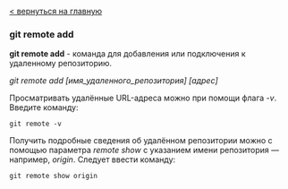 [< вернуться на главную](./readme.md)

### git remote add

**git remote add** - команда для добавления или подключения к удаленному репозиторию.

*git remote add [имя_удаленного_репозитория] [адрес]*

Просматривать удалённые URL-адреса можно при помощи флага *-v*. Введите команду:

```bach
git remote -v
```

Получить подробные сведения об удалённом репозитории можно с помощью параметра *remote show* с указанием имени репозитория — например, *origin*. Следует ввести команду:

```bach
git remote show origin
```